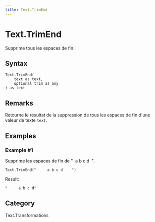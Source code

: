 ```yaml
---
title: Text.TrimEnd
---
```


# Text.TrimEnd


Supprime tous les espaces de fin.


## Syntax

```powerquery
Text.TrimEnd(
    text as text,
    optional trim as any
) as text
```


## Remarks

Retourne le résultat de la suppression de tous les espaces de fin d'une valeur de texte <code>text</code>.


## Examples

### Example #1 
Supprime les espaces de fin de &#34;      a b c d     &#34;.
```powerquery
Text.TrimEnd("     a b c d    ")
```

Result: 
```powerquery
"     a b c d"
```




## Category
Text.Transformations
